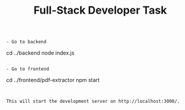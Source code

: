 

<h1 align="center"> Full-Stack Developer Task</h1>



```



- Go to backend

```
cd ../backend
node index.js
```

- Go to frontend

```
cd ../frontend/pdf-extractor
npm start
```


This will start the development server on http://localhost:3000/.
